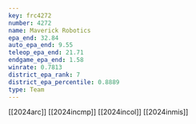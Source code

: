 ```yaml
---
key: frc4272
number: 4272
name: Maverick Robotics
epa_end: 32.84
auto_epa_end: 9.55
teleop_epa_end: 21.71
endgame_epa_end: 1.58
winrate: 0.7813
district_epa_rank: 7
district_epa_percentile: 0.8889
type: Team
---
```

[[2024arc]]
[[2024incmp]]
[[2024incol]]
[[2024inmis]]
